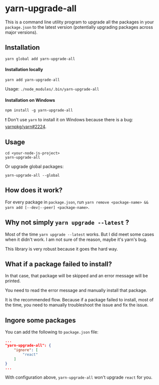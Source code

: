 # yarn-upgrade-all

This is a command line utility program to upgrade all the packages in your `package.json` to the latest version
(potentially upgrading packages across major versions).


## Installation

```
yarn global add yarn-upgrade-all
```

#### Installation locally

```
yarn add yarn-upgrade-all
```

Usage: `./node_modules/.bin/yarn-upgrade-all`

#### Installation on Windows

```
npm install -g yarn-upgrade-all
```

:exclamation: Don't use `yarn` to install it on Windows because there is a bug: [yarnpkg/yarn#2224](https://github.com/yarnpkg/yarn/issues/2224).


## Usage

```
cd <your-node-js-project>
yarn-upgrade-all
```

Or upgrade global packages:

```
yarn-upgrade-all --global
```


## How does it work?

For every package in `package.json`, run `yarn remove <package-name> && yarn add [--dev|--peer] <package-name>`.


## Why not simply `yarn upgrade --latest` ?

Most of the time `yarn upgrade --latest` works. But I did meet some cases when it didn't work. I am not sure of the reason, maybe it's yarn's bug.

This library is very robust because it goes the hard way.


## What if a package failed to install?

In that case, that package will be skipped and an error message will be printed.

You need to read the error message and manually install that package.

It is the recommended flow. Because if a package failed to install, most of the time, you need to manually troubleshoot the issue and fix the issue.


## Ingore some packages

You can add the following to `package.json` file:

```json
...
"yarn-upgrade-all": {
    "ignore": [
        "react"
    ]
}
...
```

With configuration above, `yarn-upgrade-all` won't upgrade `react` for you.
